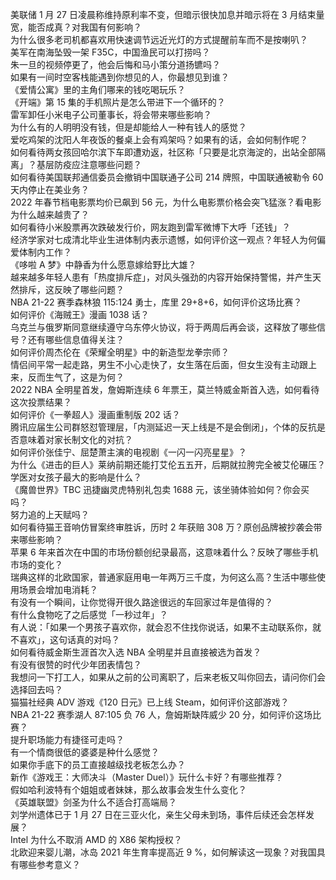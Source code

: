美联储 1 月 27 日凌晨称维持原利率不变，但暗示很快加息并暗示将在 3 月结束量宽，能否成真？对我国有何影响？  
为什么很多老司机都喜欢用快速调节远近光灯的方式提醒前车而不是按喇叭？  
美军在南海坠毁一架 F35C，中国渔民可以打捞吗？  
朱一旦的视频停更了，他会后悔和马小策分道扬镳吗？  
如果有一间时空客栈能遇到你想见的人，你最想见到谁？  
《爱情公寓》里的主角们哪来的钱吃喝玩乐？  
《开端》第 15 集的手机照片是怎么带进下一个循环的？  
雷军卸任小米电子公司董事长，将会带来哪些影响？  
为什么有的人明明没有钱，但是却能给人一种有钱人的感觉？  
爱吃鸡架的沈阳人年夜饭的餐桌上会有鸡架吗？如果有的话，会如何制作呢？  
如何看待两女孩回哈尔滨下车即遭劝返，社区称「只要是北京海淀的，出站全部隔离」？基层防疫应注意哪些问题？  
如何看待美国联邦通信委员会撤销中国联通子公司 214 牌照，中国联通被勒令 60 天内停止在美业务？  
2022 年春节档电影票均价已飙到 56 元，为什么电影票价格会突飞猛涨？看电影为什么越来越贵了？  
如何看待小米股票再次跌破发行价，网友跑到雷军微博下大呼「还钱」？  
经济学家对七成清北毕业生进体制内表示遗憾，如何评价这一观点？年轻人为何偏爱体制内工作？  
《哆啦 A 梦》中静香为什么愿意嫁给野比大雄？  
越来越多年轻人患有「热度排斥症」，对风头强劲的内容开始保持警惕，并产生天然排斥，这反映了哪些问题？  
NBA 21-22 赛季森林狼 115:124 勇士，库里 29+8+6，如何评价这场比赛？  
如何评价《海贼王》漫画 1038 话？  
乌克兰与俄罗斯同意继续遵守乌东停火协议，将于两周后再会谈，这释放了哪些信号？还有哪些信息值得关注？  
如何评价周杰伦在《荣耀全明星》中的新造型龙拳宗师？  
情侣间平常一起走路，男生不小心走快了，女生落在后面，但女生没有主动跟上来，反而生气了，这是为何？  
2022 NBA 全明星首发，詹姆斯连续 6 年票王，莫兰特威金斯首入选，如何看待这次投票结果？  
如何评价《一拳超人》漫画重制版 202 话？  
腾讯应届生公司群怒怼管理层，「内测延迟一天上线是不是会倒闭」，个体的反抗是否意味着对家长制文化的对抗？  
如何评价张佳宁、屈楚萧主演的电视剧《一闪一闪亮星星》？  
为什么《进击的巨人》莱纳前期还能打艾伦五五开，后期就拉胯完全被艾伦碾压？  
学医对女孩子最大的影响是什么？  
《魔兽世界》TBC 迅捷幽灵虎特别礼包卖 1688 元，该坐骑体验如何？你会买吗？  
努力追的上天赋吗？  
如何看待猫王音响仿冒案终审胜诉，历时 2 年获赔 308 万？原创品牌被抄袭会带来哪些影响？  
苹果 6 年来首次在中国的市场份额创纪录最高，这意味着什么？反映了哪些手机市场的变化？  
瑞典这样的北欧国家，普通家庭用电一年两万三千度，为何这么高？生活中哪些使用场景会增加电消耗？  
有没有一个瞬间，让你觉得开很久路途很远的车回家过年是值得的？  
有什么食物吃了之后感觉「一秒过年」？  
有人说：「如果一个男孩子喜欢你，就会忍不住找你说话，如果不主动联系你，就不喜欢」，这句话真的对吗？  
如何看待威金斯生涯首次入选 NBA 全明星并且直接被选为首发？  
有没有很赞的时代少年团表情包？  
我想问一下打工人，如果从之前的公司离职了，后来老板又叫你回去，请问你们会选择回去吗？  
猫猫社经典 ADV 游戏《120 日元》已上线 Steam，如何评价这部游戏？  
NBA 21-22 赛季湖人 87:105 负 76 人，詹姆斯缺阵威少 20 分，如何评价这场比赛？  
提升职场能力有捷径可走吗？  
有一个情商很低的婆婆是种什么感觉？  
如果你手底下的员工直接越级找老板怎么办？  
新作《游戏王：大师决斗（Master Duel）》玩什么卡好？有哪些推荐？  
假如哈利波特有个姐姐或者妹妹，那么故事会发生什么变化？  
《英雄联盟》剑圣为什么不适合打高端局？  
刘学州遗体已于 1 月 27 日在三亚火化，亲生父母未到场，事件后续还会怎样发展？  
Intel 为什么不取消 AMD 的 X86 架构授权？  
北欧迎来婴儿潮，冰岛 2021 年生育率提高近 9 %，如何解读这一现象？对我国具有哪些参考意义？  
